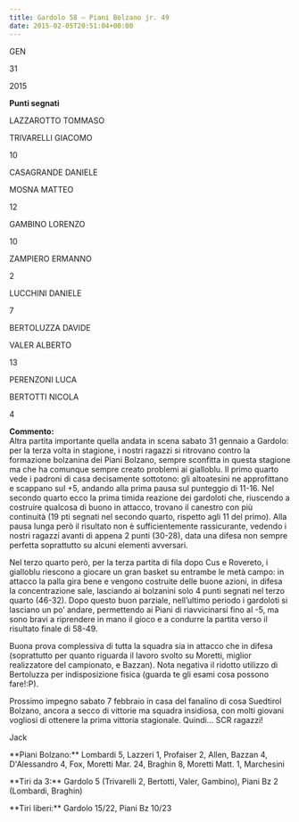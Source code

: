 ```yaml
---
title: Gardolo 58 – Piani Bolzano jr. 49
date: 2015-02-05T20:51:04+00:00
---
```

GEN

31

2015

**Punti segnati**

LAZZAROTTO TOMMASO

TRIVARELLI GIACOMO

10

CASAGRANDE DANIELE

MOSNA MATTEO

12

GAMBINO LORENZO

10

ZAMPIERO ERMANNO

2

LUCCHINI DANIELE

7

BERTOLUZZA DAVIDE

VALER ALBERTO

13

PERENZONI LUCA

BERTOTTI NICOLA

4

**Commento:**  
Altra partita importante quella andata in scena sabato 31 gennaio a Gardolo: per la terza volta in stagione, i nostri ragazzi si ritrovano contro la formazione bolzanina dei Piani Bolzano, sempre sconfitta in questa stagione ma che ha comunque sempre creato problemi ai gialloblu. Il primo quarto vede i padroni di casa decisamente sottotono: gli altoatesini ne approfittano e scappano sul +5, andando alla prima pausa sul punteggio di 11-16. Nel secondo quarto ecco la prima timida reazione dei gardoloti che, riuscendo a costruire qualcosa di buono in attacco, trovano il canestro con più continuità (19 pti segnati nel secondo quarto, rispetto agli 11 del primo). Alla pausa lunga però il risultato non è sufficientemente rassicurante, vedendo i nostri ragazzi avanti di appena 2 punti (30-28), data una difesa non sempre perfetta soprattutto su alcuni elementi avversari.

Nel terzo quarto però, per la terza partita di fila dopo Cus e Rovereto, i gialloblu riescono a giocare un gran basket su entrambe le metà campo: in attacco la palla gira bene e vengono costruite delle buone azioni, in difesa la concentrazione sale, lasciando ai bolzanini solo 4 punti segnati nel terzo quarto (46-32). Dopo questo buon parziale, nell’ultimo periodo i gardoloti si lasciano un po’ andare, permettendo ai Piani di riavvicinarsi fino al -5, ma sono bravi a riprendere in mano il gioco e a condurre la partita verso il risultato finale di 58-49.

Buona prova complessiva di tutta la squadra sia in attacco che in difesa (soprattutto per quanto riguarda il lavoro svolto su Moretti, miglior realizzatore del campionato, e Bazzan). Nota negativa il ridotto utilizzo di Bertoluzza per indisposizione fisica (guarda te gli esami cosa possono fare!:P).

Prossimo impegno sabato 7 febbraio in casa del fanalino di cosa Suedtirol Bolzano, ancora a secco di vittorie ma squadra insidiosa, con molti giovani vogliosi di ottenere la prima vittoria stagionale. Quindi… SCR ragazzi!

Jack

\*\*Piani Bolzano:\*\* Lombardi 5, Lazzeri 1, Profaiser 2, Allen, Bazzan 4, D'Alessandro 4, Fox, Moretti Mar. 24, Braghin 8, Moretti Matt. 1, Marchesini

\*\*Tiri da 3:\*\* Gardolo 5 (Trivarelli 2, Bertotti, Valer, Gambino), Piani Bz 2 (Lombardi, Braghin)

\*\*Tiri liberi:\*\* Gardolo 15/22, Piani Bz 10/23